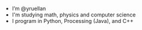 - I’m @yruellan
- I'm studying math, physics and computer science
- I program in Python, Processing (Java), and C++

<!---
yruellan/yruellan is a ✨ special ✨ repository because its `README.md` (this file) appears on your GitHub profile.
You can click the Preview link to take a look at your changes.
--->
